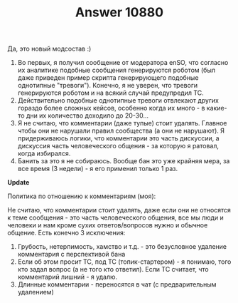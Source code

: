 ﻿---
title: "Answer 10880"
se.owner.user_id: 5648
se.owner.display_name: "Barmaley"
se.owner.link: "https://ru.meta.stackoverflow.com/users/5648/barmaley"
se.answer_id: 10880
se.question_id: 10871
se.post_type: answer
se.is_accepted: True
---
<p>Да, это новый модсостав :)</p>
<ol>
<li>Во первых, я получил сообщение от модератора enSO, что согласно их аналитике подобные сообщения генерируются роботом (был даже приведен пример скрипта генерирующего подобные однотипные &quot;тревоги&quot;). Конечно, я не уверен, что тревоги генерируются роботом и на всякий случай предупредил ТС.</li>
<li>Действительно подобные однотипные тревоги отвлекают других гораздо более сложных кейсов, особенно когда их много - в какие-то дни их количество доходило до 20-30...</li>
<li>Я не считаю, что комментарии (даже тупые) стоит удалять. Главное чтобы они не нарушали правил сообщества (а они не нарушают). Я придерживаюсь логики, что комментарии это часть дискуссии, а дискуссия часть человеческого общения - за которую я ратовал, когда избирался.</li>
<li>Банить за это я не собираюсь. Вообще бан это уже крайняя мера, за все время (3 недели) - я его применил только 1 раз.</li>
</ol>
<p><strong>Update</strong></p>
<p>Политика по отношению к комментариям (моя):</p>
<p>Не считаю, что комментарии стоит удалять, даже если они не относятся к теме сообщения - это часть человеческого общения, все мы люди и человеки и нам кроме сухих ответов/вопросов нужно и обычное общение. Есть конечно 3 исключения:</p>
<ol>
<li>Грубость, нетерпимость, хамство и т.д. - это безусловное удаление комментария с перспективой бана</li>
<li>Если об этом просит ТС, под ТС (топик-стартером) - я понимаю, того кто задал вопрос (а не того кто ответил). Если ТС считает, что комментарий лишний - я удалю.</li>
<li>Длинные комментарии - переносятся в чат (с предварительным удалением)</li>
</ol>
